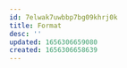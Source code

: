 ```yaml
---
id: 7elwak7uwbbp7bg09khrj0k
title: Format
desc: ''
updated: 1656306659080
created: 1656306658639
---
```


